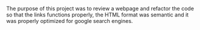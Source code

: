 The purpose of this project was to review a webpage and refactor the code so that the links functions properly, the HTML format was semantic and it was properly optimized for google search engines. 
